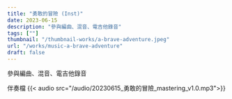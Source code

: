 ```yaml
---
title: "勇敢的冒險 (Inst)"
date: 2023-06-15
description: "參與編曲、混音、電吉他錄音" 
tags: [""]
thumbnail: "/thumbnail-works/a-brave-adventure.jpeg"
url: "/works/music-a-brave-adventure"
draft: false
---
```



參與編曲、混音、電吉他錄音

伴奏檔
{{< audio src="/audio/20230615_勇敢的冒險_mastering_v1.0.mp3">}}